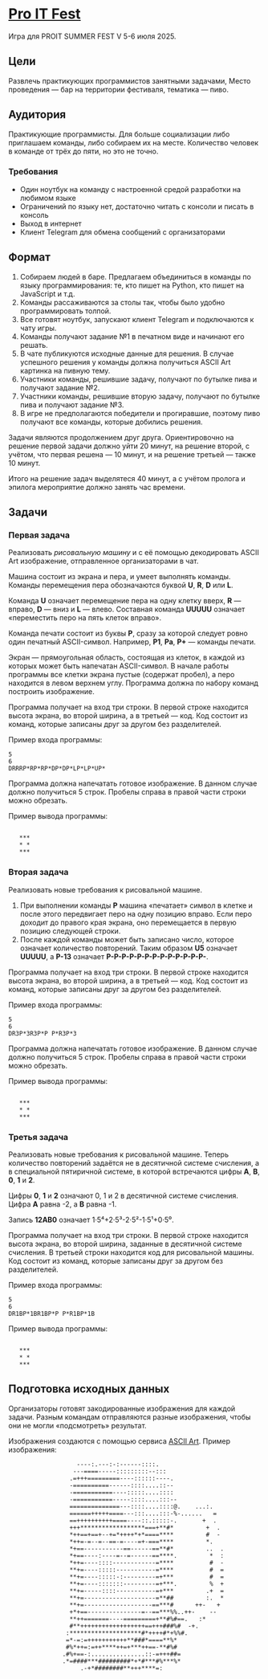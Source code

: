 # [Pro IT Fest](https://proitfest.ru/)

Игра для PROIT SUMMER FEST V 5-6 июля 2025.

## Цели

Развлечь практикующих программистов занятными задачами,
Место проведения — бар на территории фестиваля, тематика — пиво.

## Аудитория

Практикующие программисты.
Для больше социализации либо приглашаем команды, либо собираем их на месте.
Количество человек в команде от трёх до пяти, но это не точно.

### Требования

* Один ноутбук на команду с настроенной средой разработки на любимом языке
* Ограничений по языку нет, достаточно читать с консоли и писать в консоль
* Выход в интернет
* Клиент Telegram для обмена сообщений с организаторами

## Формат

1. Собираем людей в баре.
   Предлагаем объединиться в команды по языку программирования: те, кто пишет на Python, кто пишет на JavaScript и т.д.
2. Команды рассаживаются за столы так, чтобы было удобно программировать толпой.
3. Все готовят ноутбук, запускают клиент Telegram и подключаются к чату игры.
4. Команды получают задание №1 в печатном виде и начинают его решать.
5. В чате публикуются исходные данные для решения.
   В случае успешного решения у команды должна получиться ASCII Art картинка на пивную тему.
6. Участники команды, решившие задачу, получают по бутылке пива и получают задание №2.
7. Участники команды, решившие вторую задачу, получают по бутылке пива и получают задание №3.
8. В игре не предполагаются победители и прогиравшие, поэтому пиво получают все команды, которые добились решения.

Задачи являются продолжением друг друга. Ориентировочно на решение первой задачи должно уйти 20 минут, на решение второй, с учётом, что первая решена — 10 минут, и на решение третьей — также 10 минут.

Итого на решение задач выделятеся 40 минут, а с учётом пролога и эпилога мероприятие должно занять час времени.

## Задачи

### Первая задача

Реализовать *рисовальную машину* и с её помощью декодировать ASCII Art изображение, отправленное организаторами в чат.

Машина состоит из экрана и пера, и умеет выполнять команды.
Команды перемещения пера обозначаются буквой **U**, **R**, **D** или **L**.

Команда **U** означает перемещение пера на одну клетку вверх, **R** — вправо, **D** — вниз и **L** — влево.
Составная команда **UUUUU** означает «переместить перо на пять клеток вправо».

Команда печати состоит из буквы **P**, сразу за которой следует ровно один печатный ASCII-символ.
Например, **P1**, **Pa**, **P+** — команды печати.

Экран — прямоугольная область, состоящая из клеток, в каждой из которых может быть напечатан ASCII-символ.
В начале работы программы все клетки экрана пустые (содержат пробел), а перо находится в левом верхнем углу.
Программа должна по набору команд построить изображение.

Программа получает на вход три строки.
В первой строке находится высота экрана, во второй ширина, а в третьей — код.
Код состоит из команд, которые записаны друг за другом без разделителей.

Пример входа программы:

```text
5
6
DRRRP*RP*RP*DP*DP*LP*LP*UP*
```

Программа должна напечатать готовое изображение.
В данном случае должно получиться 5 строк.
Пробелы справа в правой части строки можно обрезать.

Пример вывода программы:

```text

   ***
   * *
   ***

```

### Вторая задача

Реализовать новые требования к рисовальной машине.

1. При выполнении команды **P** машина «печатает» символ в клетке и после этого передвигает перо на одну позицию вправо.
   Если перо доходит до правого края экрана, оно перемещается в первую позицию следующей строки.
2. После каждой команды может быть записано число, которое означает количество повторений.
   Таким образом **U5** означает **UUUUU**, а **P-13** означает **P-P-P-P-P-P-P-P-P-P-P-P-P-**.

Программа получает на вход три строки.
В первой строке находится высота экрана, во второй ширина, а в третьей — код.
Код состоит из команд, которые записаны друг за другом без разделителей.

Пример входа программы:

```text
5
6
DR3P*3R3P*P P*R3P*3
```

Программа должна напечатать готовое изображение.
В данном случае должно получиться 5 строк.
Пробелы справа в правой части строки можно обрезать.

Пример вывода программы:

```text

   ***
   * *
   ***

```

### Третья задача

Реализовать новые требования к рисовальной машине.
Теперь количество повторений задаётся не в десятичной системе счисления, а в специальной пятиричной системе, в которой встречаются цифры **A**, **B**, **0**, **1** и **2**.

Цифры **0**, **1** и **2** означают 0, 1 и 2 в десятичной системе счисления.
Цифра **A** равна -2, а **B** равна -1.

Запись **12AB0** означает 1·5⁴+2·5³-2·5²-1·5¹+0·5⁰.

Программа получает на вход три строки.
В первой строке находится высота экрана, во второй ширина, заданные в десятичной системе счисления.
В третьей строки находится код для рисовальной машины.
Код состоит из команд, которые записаны друг за другом без разделителей.

Пример входа программы:

```text
5
6
DR1BP*1BR1BP*P P*R1BP*1B
```
Пример вывода программы:

```text

   ***
   * *
   ***

```

## Подготовка исходных данных

Организаторы готовят закодированные изображения для каждой задачи.
Разным командам отправляются разные изображения, чтобы они не могли «подсмотреть» результат.

Изображения создаются с помощью сервиса [ASCII Art](https://www.asciiart.eu/image-to-ascii).
Пример изображения:

```text
                   ----:.---:-:------::::.                            
                  ---====-----:::::::::--:::                          
                 .=+++=========----::::::----.                        
                 -==========------::::....::--                        
                 -===========----:::::....::::                        
                 -===========-----::::....:::--                       
                 ==============---::::....::::@.    ...:.             
                 ======+++++====---:::....:::-%-......   =            
                 ==++++++++++====----::.:::::-.       +  .            
                 +++******************===+**#*         +  .           
                 *++==+==+--+=*++++*+*====****         #  -           
                 *++=-=--=--==-=----=+-===****         *.             
                 *+==-----------==------==**#*         ..  .          
                 *+==----:----=--=------==****.         *  :          
                 *++=----::::------------=****          #  -          
                 **+=----:::::-----------=****          #  =          
                 **+=----:::::-:---------=+***          #  =          
                 **+=----:::::::---------=+***.         %  +          
                 **+=-----::::-----------=+***         .+  =          
                 **+=--------------------=**##         :.  *          
                 **+=-------------------==***#      ++-   +           
                 +*+==---------------=--==***%%..++-    --            
                 **++=======----=========+**#%#==.   :*               
                 #**++++++++++++++++++==+++###%#  -+.                 
                :********************#*++++#*+%%#.                    
                =*-=:=+++++++++++**###*====**%*                       
                #%*++=:=++****++=+***++==-**#%#                       
               .#%+==-:...............::-=+++##=                      
               .*=####***#########*+*#***#%***%*                      
                    .-+*########**+++****=:                           
```
